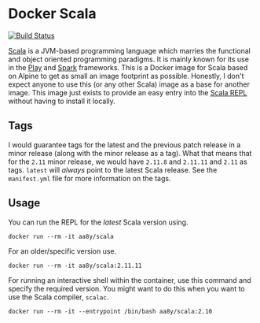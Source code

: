 # Docker Scala

[![Build Status](https://travis-ci.org/aa8y/docker-scala.svg?branch=master)](https://travis-ci.org/aa8y/docker-scala)

[Scala](http://www.scala-lang.org/) is a JVM-based programming language which marries the functional and object oriented programming paradigms. It is mainly known for its use in the [Play](https://www.playframework.com/) and [Spark](http://spark.apache.org/) frameworks. This is a Docker image for Scala based on Alpine to get as small an image footprint as possible. Honestly, I don't expect anyone to use this (or any other Scala) image as a base for another image. This image just exists to provide an easy entry into the [Scala REPL](https://docs.scala-lang.org/overviews/repl/overview.html) without having to install it locally.

## Tags

I would guarantee tags for the latest and the previous patch release in a minor release (along with the minor release as a tag). What that means that for the `2.11` minor release, we would have `2.11.8` and `2.11.11` and `2.11` as tags. `latest` will _always_ point to the latest Scala release. See the `manifest.yml` file for more information on the tags.

## Usage

You can run the REPL for the _latest_ Scala version using.
```
docker run --rm -it aa8y/scala
```
For an older/specific version use.
```
docker run --rm -it aa8y/scala:2.11.11
```
For running an interactive shell within the container, use this command and specify the required version. You might want to do this when you want to use the Scala compiler, `scalac`.
```
docker run --rm -it --entrypoint /bin/bash aa8y/scala:2.10
```
